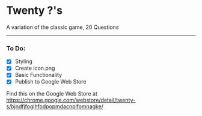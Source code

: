 # Twenty ?'s
A variation of the classic game, 20 Questions
____
### To Do:
- [x] Styling
- [x] Create icon.png
- [x] Basic Functionality
- [x] Publish to Google Web Store      

Find this on the Google Web Store at https://chrome.google.com/webstore/detail/twenty-s/bjndfjfoglhfodpopmdacnplfomnagke/
